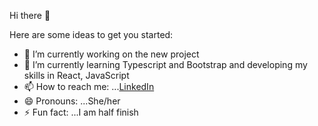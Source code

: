  Hi there 👋


Here are some ideas to get you started:

- 🔭 I’m currently working on the new project
- 🌱 I’m currently learning Typescript and Bootstrap and developing my skills in React, JavaScript 
- 📫 How to reach me: ...[LinkedIn](https://www.linkedin.com/in/anna-bulavina-1aaa065b?lipi=urn%3Ali%3Apage%3Ad_flagship3_profile_view_base_contact_details%3BbDsd4f6OR7Gvo1bIUTELQg%3D%3D)
- 😄 Pronouns: ...She/her
- ⚡ Fun fact: ...I am half finish

